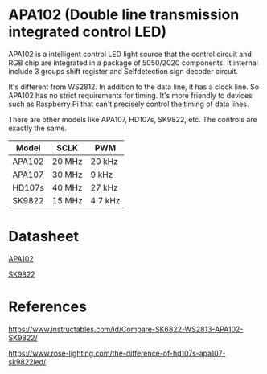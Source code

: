 ﻿# APA102 (Double line transmission integrated control LED)

APA102 is a intelligent control LED light source that the control circuit and RGB chip are integrated in a package of 5050/2020 components. It internal include 3 groups shift register and Selfdetection sign decoder circuit.

It's different from WS2812. In addition to the data line, it has a clock line. So APA102 has no strict requirements for timing. It's more friendly to devices such as Raspberry Pi that can't precisely control the timing of data lines.

There are other models like APA107, HD107s, SK9822, etc. The controls are exactly the same.

Model  | SCLK   | PWM
-------|--------|--------
APA102 | 20 MHz | 20 kHz 
APA107 | 30 MHz | 9 kHz  
HD107s | 40 MHz | 27 kHz 
SK9822 | 15 MHz | 4.7 kHz

# Datasheet

[APA102](https://cdn.instructables.com/ORIG/FC0/UYH5/IOA9KN8K/FC0UYH5IOA9KN8K.pdf)

[SK9822](https://cdn.instructables.com/ORIG/F66/Q8GE/IOA9KN8U/F66Q8GEIOA9KN8U.pdf)

# References

https://www.instructables.com/id/Compare-SK6822-WS2813-APA102-SK9822/

https://www.rose-lighting.com/the-difference-of-hd107s-apa107-sk9822led/
